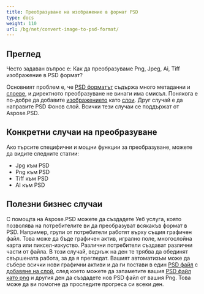 ```yaml
---
title: Преобразуване на изображение в формат PSD
type: docs
weight: 110
url: /bg/net/convert-image-to-psd-format/
---
```


## **Преглед**
Често задаван въпрос е: Как да преобразуваме Png, Jpeg, Ai, Tiff изображение в PSD формат?

Основният проблем е, че [PSD форматът](/psd/bg/net/psd-file/) съдържа много метаданни и [слоеве](/psd/bg/net/psd-layer/), и директното преобразуване не винаги има смисъл. Понякога е по-добре да добавите [изображението](https://reference.aspose.com/psd/net/aspose.psd/image) като [слои](https://reference.aspose.com/psd/net/aspose.psd/fileformats.psd/layers/layer). Друг случай е да направите PSD Фонов слой. Всички тези случаи се поддържат от Aspose.PSD.

## **Конкретни случаи на преобразуване**
Ако търсите специфични и мощни функции за преобразуване, можете да видите следните статии:

- Jpg към PSD
- Png към PSD
- Tiff към PSD
- AI към PSD

## **Полезни бизнес случаи**
С помощта на Aspose.PSD можете да създадете Уеб услуга, която позволява на потребителите ви да преобразуват всякакъв формат в PSD. Например, групи от потребители работят върху същия графичен файл. Това може да бъде графичен актив, игрално поле, многослойна карта или пиксел-изкуство. Различни потребители създават различни части от файла. В този случай, веднъж на ден те трябва да обединят свършената работа, за да я прегледат. Вашият автоматизъм може да събере всички нови графични активи и да ги постави в един [PSD файл](/psd/bg/net/psd-file/) с [добавяне на слой](/psd/bg/net/add-layer-to-psd/), след което можете да запаметите вашия [PSD файл като png](/psd/bg/net/psd-to-png/) и другия ден да създадете нов PSD файл от вашия Png. Това може да ви помогне да проследите прогреса си всеки ден.